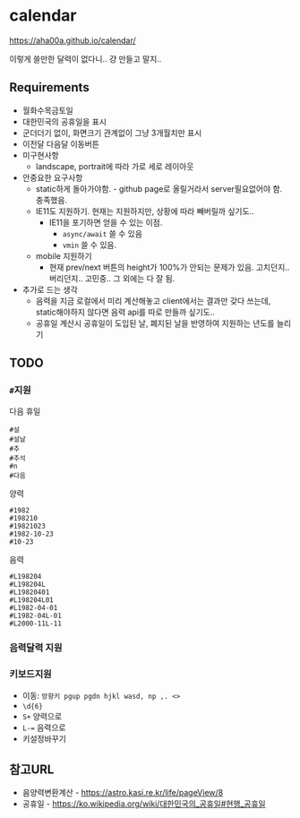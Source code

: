 # calendar
https://aha00a.github.io/calendar/

이렇게 쓸만한 달력이 없다니.. 걍 만들고 말지..

## Requirements
  * 월화수목금토일
  * 대한민국의 공휴일을 표시
  * 군더더기 없이, 화면크기 관계없이 그냥 3개월치만 표시
  * 이전달 다음달 이동버튼
  * 미구현사항
    * landscape, portrait에 따라 가로 세로 레이아웃
  * 안중요한 요구사항
    * static하게 돌아가야함. - github page로 올릴거라서 server필요없어야 함. 충족했음.
    * IE11도 지원하기. 현재는 지원하지만, 상황에 따라 빼버릴까 싶기도..
      * IE11을 포기하면 얻을 수 있는 이점. 
        * `async/await` 쓸 수 있음
        * `vmin` 쓸 수 있음.
    * mobile 지원하기
      * 현재 prev/next 버튼의 height가 100%가 안되는 문제가 있음. 고치던지.. 버리던지.. 고민중.. 그 외에는 다 잘 됨.
  * 추가로 드는 생각
    * 음력을 지금 로컬에서 미리 계산해놓고 client에서는 결과만 갖다 쓰는데, static해야하지 않다면 음력 api를 따로 만들까 싶기도..      
    * 공휴일 계산시 공휴일이 도입된 날, 폐지된 날을 반영하여 지원하는 년도를 늘리기 

## TODO
### `#`지원 
다음 휴일
```
#설
#설날
#추
#추석
#n
#다음
```
양력
```
#1982
#198210
#19821023
#1982-10-23
#10-23
```
음력
```
#L198204
#L198204L
#L19820401
#L198204L01
#L1982-04-01
#L1982-04L-01
#L2000-11L-11
```    
### 음력달력 지원 
### 키보드지원
* 이동: `방향키 pgup pgdn hjkl wasd, np ,. <>`
* `\d{6}`
* `S+` 양력으로
* `L-=` 음력으로
* 키설정바꾸기 

   
## 참고URL
  * 음양력변환계산 - https://astro.kasi.re.kr/life/pageView/8
  * 공휴일 - https://ko.wikipedia.org/wiki/대한민국의_공휴일#현행_공휴일




